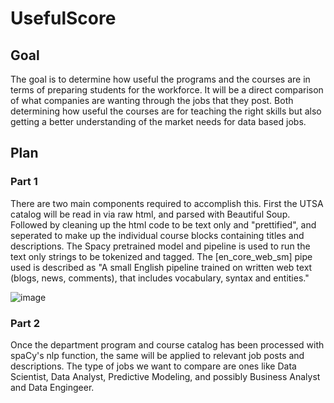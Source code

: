 # UsefulScore

## Goal
The goal is to determine how useful the programs and the courses are in terms of preparing students for the workforce.  It will be a direct comparison of what companies are wanting through the jobs that they post.  Both determining how useful the courses are for teaching the right skills but also getting a better understanding of the market needs for data based jobs.

## Plan

### Part 1
There are two main components required to accomplish this.  First the UTSA catalog will be read in via raw html, and parsed with Beautiful Soup.  Followed by cleaning up the html code to be text only and "prettified", and seperated to make up the individual course blocks containing titles and descriptions. The Spacy pretrained model and pipeline is used to run the text only strings to be tokenized and tagged.  The [en_core_web_sm] pipe used is described as "A small English pipeline trained on written web text (blogs, news, comments), that includes vocabulary, syntax and entities."


![image](https://user-images.githubusercontent.com/117322020/221216365-7db3f421-f203-4dd6-9a60-eec0a27ea31f.png)

### Part 2
Once the department program and course catalog has been processed with spaCy's nlp function, the same will be applied to relevant job posts and descriptions.  The type of jobs we want to compare are ones like Data Scientist, Data Analyst, Predictive Modeling, and possibly Business Analyst and Data Engingeer.
